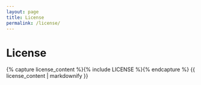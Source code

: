 ```yaml
---
layout: page
title: License
permalink: /license/
---
```


# License

{% capture license_content %}{% include LICENSE %}{% endcapture %}
{{ license_content | markdownify }}
